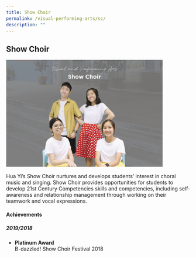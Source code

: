 ```yaml
---
title: Show Choir
permalink: /visual-performing-arts/sc/
description: ""
---
```

## Show Choir

<img src="/images/CCA-22.jpg" style="width:85%">

Hua Yi’s Show Choir nurtures and develops students’ interest in choral music and singing. Show Choir provides opportunities for students to develop 21st Century Competencies skills and competencies, including self-awareness and relationship management through working on their teamwork and vocal expressions.

#### Achievements

##### 2019/2018

*   **Platinum Award**<br>
    B-dazzled! Show Choir Festival 2018